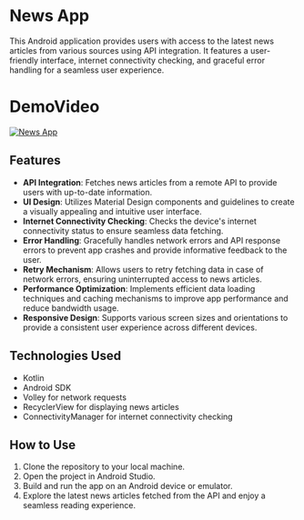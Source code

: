 # News App

This Android application provides users with access to the latest news articles from various sources using API integration. It features a user-friendly interface, internet connectivity checking, and graceful error handling for a seamless user experience.

# DemoVideo
[![News App](https://img.youtube.com/vi/qqzCIfZTzac/0.jpg)](https://www.youtube.com/watch?v=qqzCIfZTzac&t=2s)

## Features

- **API Integration**: Fetches news articles from a remote API to provide users with up-to-date information.
- **UI Design**: Utilizes Material Design components and guidelines to create a visually appealing and intuitive user interface.
- **Internet Connectivity Checking**: Checks the device's internet connectivity status to ensure seamless data fetching.
- **Error Handling**: Gracefully handles network errors and API response errors to prevent app crashes and provide informative feedback to the user.
- **Retry Mechanism**: Allows users to retry fetching data in case of network errors, ensuring uninterrupted access to news articles.
- **Performance Optimization**: Implements efficient data loading techniques and caching mechanisms to improve app performance and reduce bandwidth usage.
- **Responsive Design**: Supports various screen sizes and orientations to provide a consistent user experience across different devices.

## Technologies Used

- Kotlin
- Android SDK
- Volley for network requests
- RecyclerView for displaying news articles
- ConnectivityManager for internet connectivity checking

## How to Use

1. Clone the repository to your local machine.
2. Open the project in Android Studio.
3. Build and run the app on an Android device or emulator.
4. Explore the latest news articles fetched from the API and enjoy a seamless reading experience.

